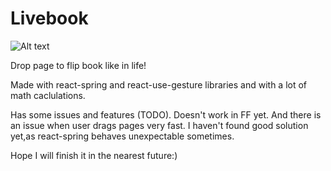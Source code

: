 # Livebook

![Alt text](screen.gif?raw=true "Livebook")

Drop page to flip book like in life! 

Made with react-spring and react-use-gesture libraries and with a lot of math caclulations.

Has some issues and features (TODO). 
Doesn't work in FF yet. And there is an issue when user drags pages very fast. I haven't found good solution yet,as react-spring behaves unexpectable sometimes.

Hope I will finish it in the nearest future:) 


